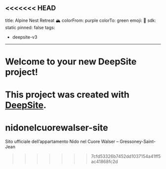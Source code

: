 <<<<<<< HEAD
---
title: Alpine Nest Retreat 🏔️
colorFrom: purple
colorTo: green
emoji: 🐳
sdk: static
pinned: false
tags:
  - deepsite-v3
---

# Welcome to your new DeepSite project!
This project was created with [DeepSite](https://deepsite.hf.co).
=======
# nidonelcuorewalser-site
Sito ufficiale dell’appartamento Nido nel Cuore Walser – Gressoney-Saint-Jean
>>>>>>> 7cfd53326b7452dd1037154a41ff5ac41868fc2d
